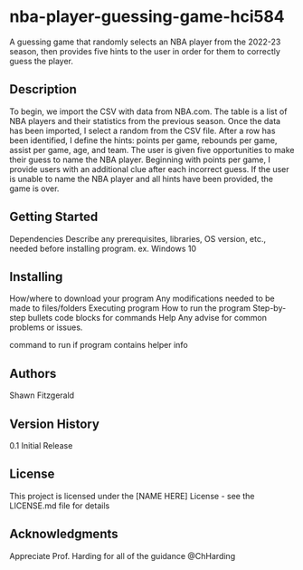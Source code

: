 # nba-player-guessing-game-hci584
A guessing game that randomly selects an NBA player from the 2022-23 season, then provides five hints to the user in order for them to correctly guess the player.

## **Description**
To begin, we import the CSV with data from NBA.com. The table is a list of NBA players and their statistics from the previous season. Once the data has been imported, I select a random from the CSV file. After a row has been identified, I define the hints: points per game, rebounds per game, assist per game, age, and team. The user is given five opportunities to make their guess to name the NBA player. Beginning with points per game, I provide users with an additional clue after each incorrect guess. If the user is unable to name the NBA player and all hints have been provided, the game is over.

## **Getting Started**
Dependencies
Describe any prerequisites, libraries, OS version, etc., needed before installing program.
ex. Windows 10

## **Installing**
How/where to download your program
Any modifications needed to be made to files/folders
Executing program
How to run the program
Step-by-step bullets
code blocks for commands
Help
Any advise for common problems or issues.

command to run if program contains helper info

## **Authors**
Shawn Fitzgerald

## **Version History**
0.1
Initial Release

## **License**
This project is licensed under the [NAME HERE] License - see the LICENSE.md file for details

## **Acknowledgments**
Appreciate Prof. Harding for all of the guidance
@ChHarding
